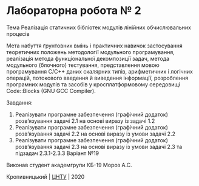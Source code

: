 ﻿# Лабораторна робота № 2

Тема Реалізація статичних бібліотек модулів лінійних обчислювальних процесів

Мета набуття ґрунтовних вмінь і практичних
навичок застосування теоретичних положень методології модульного
програмування, реалізація метода функціональної декомпозиції
задач, метода модульного (блочного) тестування, представлення
мовою програмування С/С++ даних скалярних типів, арифметичних
і логічних операцій, потокового введення й виведення інформації,
розроблення програмних модулів та засобів у кросплатформовому
середовищі Code::Blocks (GNU GCC Compiler). 

Завдання:
1. Реалізувати програмне забезпечення (графічний додаток)
розв’язування задачі 2.1 на основі виразу із задачі 1.2
2. Реалізувати програмне забезпечення (графічний додаток)
розв’язування задачі 2.2 на основі виразу із умови задачі 2.2
2. Реалізувати програмне забезпечення (графічний додаток)
розв’язування задачі 2.3 на основі виразу із умови задачі 2.3 та підзадач 2.3.1-2.3.3
Варіант №19

Виконав студент академгрупи КБ-19 Мороз А.С.

Кропивницький | <a href="http://www.kntu.kr.ua/">ЦНТУ</a> | 2020